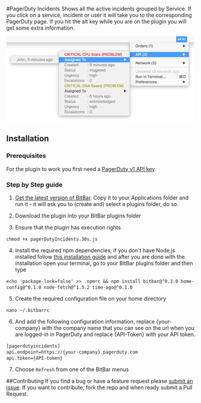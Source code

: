 #PagerDuty Incidents
Shows all the active incidents grouped by Service. If you click on a service, incident or user it will take you to the corresponding PagerDuty page. If you hit the alt key while you are on the plugin you will get some extra information.

![PagerDuty Incidents Screenshot](https://github.com/PedroFuentes/bitbar-plugins/blob/master/images/PagerDutyIncidents_Screenshot.png)

## Installation
### Prerequisites
For the plugin to work you first need a [PagerDuty v1 API key](https://support.pagerduty.com/hc/en-us/articles/202829310-Generating-an-API-Key).

### Step by Step guide
1. [Get the latest version of BitBar](https://github.com/matryer/bitbar/releases). Copy it to your Applications folder and run it - it will ask you to (create and) select a plugins folder, do so.

2. Download the plugin into your BitBar plugins folder

3. Ensure that the plugin has execution rights

 ```console
 chmod +x pagerDutyIncidents.30s.js
 ```

4. Install the required npm dependencies, if you don't have Node.js installed follow [this installation guide](https://docs.npmjs.com/getting-started/installing-node) and after you are done with the installation open your terminal, go to your BitBar plugins folder and then type

 ```console
 echo 'package-lock=false' >> .npmrc && npm install bitbar@^0.3.0 home-config@^0.1.0 node-fetch@^1.5.2 time-ago@^0.1.0
 ```

5. Create the required configuration file on your home directory

 ```console
 nano ~/.bitbarrc
 ```

6. And add the following configuration information, replace {your-company} with the company name that you can see on the url when you are logged-in in PagerDuty and replace {API-Token} with your API token.

 ```
 [pagerdutyincidents]
 api.endpoint=https://{your-company}.pagerduty.com
 api.token={API-token}
 ```

7. Choose `Refresh` from one of the BitBar menus

##Contributing
If you find a bug or have a feature request please [submit an issue](https://github.com/PedroFuentes/bitbar-plugins/issues/new). If you want to contribute, fork the repo and when ready submit a Pull Request.
